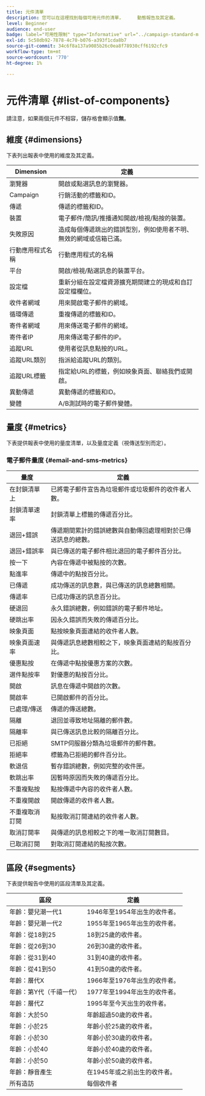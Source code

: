 ```yaml
---
title: 元件清單
description: 您可以在這裡找到每個可用元件的清單，     動態報告及其定義。
level: Beginner
audience: end-user
badge: label="可用性限制" type="Informative" url="../campaign-standard-migration-home.md" tooltip="僅限Campaign Standard已移轉的使用者"
exl-id: 5c58db92-7878-4c70-b076-a393f1cda8b7
source-git-commit: 34c6f8a137a9085b26c0ea8f78930cff6192cfc9
workflow-type: tm+mt
source-wordcount: '770'
ht-degree: 1%

---
```


# 元件清單 {#list-of-components}

請注意，如果兩個元件不相容，儲存格會顯示值&#x200B;**無**。

## 維度 {#dimensions}

下表列出報表中使用的維度及其定義。

<table> 
 <thead> 
  <tr> 
   <th> Dimension<br/> </th> 
   <th> 定義<br/> </th> 
  </tr> 
 </thead> 
 <tbody> 
  <tr> 
   <td> 瀏覽器<br/> </td> 
   <td> 開啟或點選訊息的瀏覽器。<br/> </td> 
  </tr> 
  <tr> 
   <td> Campaign<br/> </td> 
   <td> 行銷活動的標籤和ID。<br/> </td> 
  </tr> 
  <tr> 
   <td> 傳遞<br/> </td> 
   <td> 傳遞的標籤和ID。<br/> </td> 
  </tr> 
  <tr> 
   <td> 裝置<br/> </td> 
   <td> 電子郵件/簡訊/推播通知開啟/檢視/點按的裝置。<br/> </td> 
  </tr> 
  <tr> 
   <td> 失敗原因<br/> </td> 
   <td> 造成每個傳遞跳出的錯誤型別，例如使用者不明、無效的網域或信箱已滿。<br/> </td> 
  </tr> 
  <tr> 
   <td> 行動應用程式名稱<br/> </td> 
   <td> 行動應用程式的名稱<br/> </td> 
  </tr>
  <tr> 
   <td> 平台<br/> </td> 
   <td> 開啟/檢視/點選訊息的裝置平台。<br/> </td> 
  </tr> 
  <tr> 
   <td> 設定檔<br/> </td> 
   <td> 重新分組在設定檔資源擴充期間建立的現成和自訂設定檔欄位。<br/> </td> 
  </tr> 
  <tr> 
   <td> 收件者網域<br/> </td> 
   <td> 用來開啟電子郵件的網域。<br/> </td> 
  </tr> 
  <tr> 
   <td> 循環傳遞<br/> </td> 
   <td> 重複傳遞的標籤和ID。<br/> </td> 
  </tr> 
  <tr> 
   <td> 寄件者網域<br/> </td> 
   <td> 用來傳送電子郵件的網域。<br/> </td> 
  </tr> 
  <tr> 
   <td> 寄件者IP<br/> </td> 
   <td> 用來傳送電子郵件的IP。<br/> </td> 
  </tr> 
  <tr> 
   <td> 追蹤URL<br/> </td> 
   <td> 使用者從訊息點按的URL。<br/> </td> 
  </tr> 
  <tr> 
   <td> 追蹤URL類別<br/> </td> 
   <td> 指派給追蹤URL的類別。<br/> </td> 
  </tr> 
  <tr> 
   <td> 追蹤URL標籤<br/> </td> 
   <td> 指定給URL的標籤，例如映象頁面、聯絡我們或開啟。<br/> </td> 
  </tr> 
  <tr> 
   <td> 異動傳遞<br/> </td> 
   <td> 異動傳遞的標籤和ID。<br/> </td> 
  </tr> 
  <tr> 
   <td> 變體<br/> </td> 
   <td> A/B測試時的電子郵件變體。<br/> </td> 
  </tr> 
 </tbody> 
</table>

## 量度 {#metrics}

下表提供報表中使用的量度清單，以及量度定義（視傳送型別而定）。

### 電子郵件量度 {#email-and-sms-metrics}

<table> 
 <thead> 
  <tr> 
   <th> 量度<br/> </th> 
   <th> 定義<br/> </th> 
  </tr> 
 </thead> 
 <tbody> 
  <tr> 
   <td> 在封鎖清單<br/>上 </td> 
   <td> 已將電子郵件宣告為垃圾郵件或垃圾郵件的收件者人數。<br/> </td> 
  </tr> 
  <tr> 
   <td> 封鎖清單速率<br/> </td> 
   <td> 封鎖清單上標籤的傳遞百分比。<br/> </td> 
  </tr> 
  <tr> 
   <td> 退回+錯誤<br/> </td> 
   <td> 傳遞期間累計的錯誤總數與自動傳回處理相對於已傳送訊息的總數。<br/> </td> 
  </tr> 
  <tr> 
   <td> 退回+錯誤率<br/> </td> 
   <td> 與已傳送的電子郵件相比退回的電子郵件百分比。<br/> </td> 
  </tr> 
  <tr> 
   <td> 按一下<br/> </td> 
   <td> 內容在傳遞中被點按的次數。<br/> </td> 
  </tr> 
  <tr> 
   <td> 點進率<br/> </td> 
   <td> 傳遞中的點按百分比。<br/> </td> 
  </tr> 
  <tr> 
   <td> 已傳遞<br/> </td> 
   <td> 成功傳送的訊息數，與已傳送的訊息總數相關。<br/> </td> 
  </tr> 
  <tr> 
   <td> 傳遞率<br/> </td> 
   <td> 已成功傳送的訊息百分比。<br/> </td> 
  </tr> 
  <tr> 
   <td> 硬退回<br/> </td> 
   <td> 永久錯誤總數，例如錯誤的電子郵件地址。<br/> </td> 
  </tr> 
  <tr> 
   <td> 硬跳出率<br/> </td> 
   <td> 因永久錯誤而失敗的傳遞百分比。<br/> </td> 
  </tr> 
  <tr> 
   <td> 映象頁面<br/> </td> 
   <td> 點按映象頁面連結的收件者人數。<br/> </td> 
  </tr> 
  <tr> 
   <td> 映象頁面速率<br/> </td> 
   <td> 與傳遞訊息總數相較之下，映象頁面連結的點按百分比。<br/> </td> 
  </tr> 
  <tr> 
   <td> 優惠點按<br/> </td> 
   <td> 在傳遞中點按優惠方案的次數。<br/> </td> 
  </tr> 
  <tr> 
   <td> 選件點按率<br/> </td> 
   <td> 對優惠的點按百分比。<br/> </td> 
  </tr> 
  <tr> 
   <td> 開啟<br/> </td> 
   <td> 訊息在傳遞中開啟的次數。<br/> </td> 
  </tr> 
  <tr> 
   <td> 開啟率<br/> </td> 
   <td> 已開啟郵件的百分比。<br/> </td> 
  </tr> 
  <tr> 
   <td> 已處理/傳送<br/> </td> 
   <td> 傳遞的傳送總數。<br/> </td> 
  </tr> 
  <tr> 
   <td> 隔離<br/> </td> 
   <td> 退回並導致地址隔離的郵件數。<br/> </td> 
  </tr> 
  <tr> 
   <td> 隔離率<br/> </td> 
   <td> 與已傳送訊息比較的隔離百分比。<br/> </td> 
  </tr> 
  <tr> 
   <td> 已拒絕<br/> </td> 
   <td> SMTP伺服器分類為垃圾郵件的郵件數。<br/> </td> 
  </tr> 
  <tr> 
   <td> 拒絕率<br/> </td> 
   <td> 標籤為已拒絕的郵件百分比。<br/> </td> 
  </tr> 
  <tr> 
   <td> 軟退信<br/> </td> 
   <td> 暫存錯誤總數，例如完整的收件匣。<br/> </td> 
  </tr> 
  <tr> 
   <td> 軟跳出率<br/> </td> 
   <td> 因暫時原因而失敗的傳遞百分比。<br/> </td> 
  </tr> 
  <tr> 
   <td> 不重複點按<br/> </td> 
   <td> 點按傳遞中內容的收件者人數。<br/> </td> 
  </tr> 
  <tr> 
   <td> 不重複開啟<br/> </td> 
   <td> 開啟傳遞的收件者人數。<br/> </td> 
  </tr> 
  <tr> 
   <td> 不重複取消訂閱<br/> </td> 
   <td> 點按取消訂閱連結的收件者人數。<br/> </td> 
  </tr> 
  <tr> 
   <td> 取消訂閱率<br/> </td> 
   <td> 與傳遞的訊息相較之下的唯一取消訂閱數目。<br/> </td> 
  </tr> 
  <tr> 
   <td> 已取消訂閱<br/> </td> 
   <td> 對取消訂閱連結的點按次數。<br/> </td> 
  </tr> 
 </tbody> 
</table>

<!--
### Push notification metrics {#push-notification-metrics}

<table> 
 <thead> 
  <tr> 
   <th> Metric<br/> </th> 
   <th> Definition<br/> </th> 
  </tr> 
 </thead> 
 <tbody> 
  <tr> 
   <td> Bounces + Errors<br/> </td> 
   <td> Total of errors cumulated during delivery in relation to the total number of sent messages, e.g. errors from MCPNS or provider.<br/> </td> 
  </tr> 
  <tr> 
   <td> Bounce + Error rate<br/> </td> 
   <td> Percentage of push notifications that bounced compared to push notifications sent.<br/> </td> 
  </tr> 
  <tr> 
   <td> Click<br/> </td> 
   <td> Number of times a push notification has been delivered to the device and clicked on by the user. The user either wanted to view the notification, which will then be moved to Push Open tracking, or dismiss it.<br/> </td> 
  </tr> 
  <tr> 
   <td> Click through rate<br/> </td> 
   <td> Percentage of users who interacted with the push notification.<br/> </td> 
  </tr> 
  <tr> 
   <td> Delivered<br/> </td> 
   <td> Number of push notifications successfully sent, in relation to the total number of sent push notifications.<br/> </td> 
  </tr> 
  <tr> 
   <td> Delivered rate<br/> </td> 
   <td> Percentage of push notifications successfully sent.<br/> </td> 
  </tr> 
  <tr> 
   <td> Impressions<br/> </td> 
   <td> Number of times a push notification has been delivered to the device and left untouched in the notification center. In most cases, impressions number should be similar to the delivered number. This ensures that the device got the message and relayed that information back to the server.<br/> </td> 
  </tr> 
  <tr> 
   <td> Processed/sent<br/> </td> 
   <td> Total number of push notifications sent.<br/> </td> 
  </tr> 
  <tr> 
   <td> Open<br/> </td> 
   <td> Total number of push notifications delivered to the device and clicked on by users thus opening the app. This is similar to the Push Click except a Push Open will not be triggered if the notification was dismissed.<br/> </td> 
  </tr> 
  <tr> 
   <td> Open rate<br/> </td> 
   <td> Percentage of opened push notifications.<br/> </td> 
  </tr> 
  <tr> 
   <td> Unique clicks<br/> </td> 
   <td> Number of times a unique user interacts with the push notification, e.g. clicks on the notification or button.<br/> </td> 
  </tr> 
  <tr> 
   <td> Unique impressions<br/> </td> 
   <td> Number of impressions by recipient.<br/> </td> 
  </tr> 
  <tr> 
   <td> Unique Opens<br/> </td> 
   <td> Number of recipients who opened the delivery.<br/> </td> 
  </tr> 
 </tbody> 
</table>

### In-App metrics {#in-app-metrics}

<table> 
 <thead> 
  <tr> 
   <th> Metric<br/> </th> 
   <th> Definition<br/> </th> 
  </tr> 
 </thead> 
 <tbody> 
  <tr> 
   <td> Delivered<br/> </td> 
   <td> Total number of In-App messages delivered to the device by the service provider.<br/> </td> 
  </tr> 
  <tr> 
   <td> Impressions<br/> </td> 
   <td> Total of In-App messages seen by recipients depending on whether trigger criterion was met.<br/> </td> 
  </tr> 
  <tr> 
   <td> In-App clicks <br/> </td> 
   <td> Total number of recipients who clicked on Button 1 or Button 2.<br/> </td> 
  </tr> 
  <tr> 
   <td> In-App click through rate<br/> </td> 
   <td> Percentage of users who clicked on Button 1 or Button 2 compared to users who saw the message.<br/> </td> 
  </tr> 
  <tr> 
   <td> In-App dismissal<br/> </td> 
   <td> Total number of messages that recipients dismissed either by clicking the close button or auto-dismiss.<br/> </td> 
  </tr> 
  <tr> 
   <td> In-App dismissal rate<br/> </td> 
   <td> Percentage of In-App messages that recipients dismissed.<br/> </td> 
  </tr> 
  <tr> 
   <td> Processed/sent<br/> </td> 
   <td> Total number of In-App messages sent from Adobe Campaign as part of the delivery sent process.<br/> </td> 
  </tr> 
  <tr> 
   <td> Unique impressions<br/> </td> 
   <td> Number of impressions by a unique recipient.<br/> </td> 
  </tr> 
  <tr> 
   <td> Unique In-App clicks<br/> </td> 
   <td> Number of times recipients clicked on Button 1 or Button 2.<br/> </td> 
  </tr> 
  <tr> 
   <td> Unique In-App dismissals<br/> </td> 
   <td> Number of time recipients dismissed an In-App message.<br/> </td> 
  </tr> 
 </tbody> 
</table>
-->

## 區段 {#segments}

下表提供報告中使用的區段清單及其定義。

<table> 
 <thead> 
  <tr> 
   <th> 區段<br/> </th> 
   <th> 定義<br/> </th> 
  </tr> 
 </thead> 
 <tbody> 
  <tr> 
   <td> 年齡：嬰兒潮一代1<br/> </td> 
   <td> 1946年至1954年出生的收件者。<br/> </td> 
  </tr> 
  <tr> 
   <td> 年齡：嬰兒潮一代2<br/> </td> 
   <td> 1955年至1965年出生的收件者。<br/> </td> 
  </tr> 
  <tr> 
   <td> 年齡：從18到25<br/> </td> 
   <td> 18到25歲的收件者。<br/> </td> 
  </tr> 
  <tr> 
   <td> 年齡：從26到30<br/> </td> 
   <td> 26到30歲的收件者。<br/> </td> 
  </tr> 
  <tr> 
   <td> 年齡：從31到40<br/> </td> 
   <td> 31到40歲的收件者。<br/> </td> 
  </tr> 
  <tr> 
   <td> 年齡：從41到50<br/> </td> 
   <td> 41到50歲的收件者。<br/> </td> 
  </tr> 
  <tr> 
   <td> 年齡：層代X<br/> </td> 
   <td> 1966年至1976年出生的收件者。<br/> </td> 
  </tr> 
  <tr> 
   <td> 年齡：第Y代（千禧一代）<br/> </td> 
   <td> 1977年至1994年出生的收件者。<br/> </td> 
  </tr> 
  <tr> 
   <td> 年齡：層代Z<br/> </td> 
   <td> 1995年至今天出生的收件者。<br/> </td> 
  </tr> 
  <tr> 
   <td> 年齡：大於50<br/> </td> 
   <td> 年齡超過50歲的收件者。<br/> </td> 
  </tr> 
  <tr> 
   <td> 年齡：小於25<br/> </td> 
   <td> 年齡小於25歲的收件者。<br/> </td> 
  </tr> 
  <tr> 
   <td> 年齡：小於30<br/> </td> 
   <td> 年齡小於30歲的收件者。<br/> </td> 
  </tr> 
  <tr> 
   <td> 年齡：小於40<br/> </td> 
   <td> 年齡小於40歲的收件者。<br/> </td> 
  </tr> 
  <tr> 
   <td> 年齡：小於50<br/> </td> 
   <td> 年齡小於50歲的收件者。<br/> </td> 
  </tr> 
  <tr> 
   <td> 年齡：靜音產生<br/> </td> 
   <td> 在1945年或之前出生的收件者。<br/> </td> 
  </tr> 
  <tr> 
   <td> 所有造訪<br/> </td> 
   <td> 每個收件者<br/> </td> 
  </tr>
 </tbody> 
</table>
